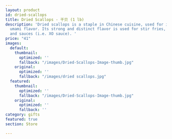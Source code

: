 ```yaml
---
layout: product
id: dried-scallops
title: Dried Scallops - 干贝 (1 lb)
description: 'Dried scallops is a staple in Chinese cuisine, used for its sweet and
  umami flavor. Its strong and distinct flavor is used for stir fries, porridge, stews,
  and sauces (i.e. XO sauce). '
price: "41"
images:
  default:
    thumbnail:
      optimized: ''
      fallback: "/images/Dried-Scallops-Image-thumb.jpg"
    original:
      optimized: ''
      fallback: "/images/dried scallops.jpg"
  featured:
    thumbnail:
      optimized: ''
      fallback: "/images/Dried-Scallops-Image-thumb.jpg"
    original:
      optimized: ''
      fallback: ''
category: gifts
featured: true
section: Store

---
```

